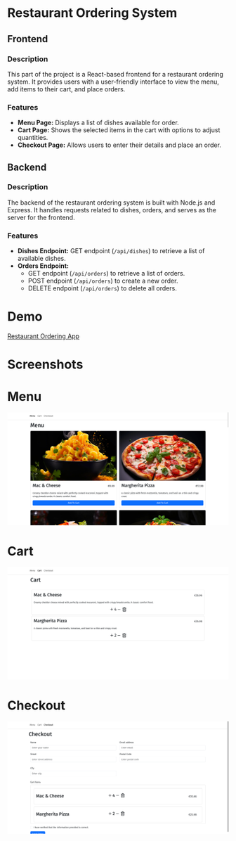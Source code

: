# Restaurant Ordering System

## Frontend

### Description

This part of the project is a React-based frontend for a restaurant ordering system. It provides users with a user-friendly interface to view the menu, add items to their cart, and place orders.

### Features

- **Menu Page:** Displays a list of dishes available for order.
- **Cart Page:** Shows the selected items in the cart with options to adjust quantities.
- **Checkout Page:** Allows users to enter their details and place an order.

## Backend

### Description

The backend of the restaurant ordering system is built with Node.js and Express. It handles requests related to dishes, orders, and serves as the server for the frontend.

### Features

- **Dishes Endpoint:** GET endpoint (`/api/dishes`) to retrieve a list of available dishes.
- **Orders Endpoint:**
  - GET endpoint (`/api/orders`) to retrieve a list of orders.
  - POST endpoint (`/api/orders`) to create a new order.
  - DELETE endpoint (`/api/orders`) to delete all orders.

# Demo

[Restaurant Ordering App](https://restaurant-ordering-app-uvyl.onrender.com/)

# Screenshots

# Menu
![Menu](images/Menu.png)

# Cart
![Cart](images/Cart.png)

# Checkout
![Checkout](images/Checkout.png)